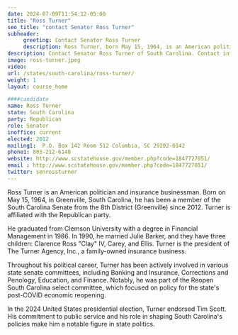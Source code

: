 ```yaml
---
date: 2024-07-09T11:54:12-05:00
title: "Ross Turner"
seo_title: "contact Senator Ross Turner"
subheader:
     greeting: Contact Senator Ross Turner
     description: Ross Turner, born May 15, 1964, is an American politician affiliated with the Republican Party. He is a member of the South Carolina State Senate, representing District 8. He assumed office in 2012.
description: Contact Senator Ross Turner of South Carolina. Contact information for Ross Turner includes email address, phone number, and mailing address.
image: ross-turner.jpeg
video:
url: /states/south-carolina/ross-turner/
weight: 1
layout: course_home

####candidate
name: Ross Turner
state: South Carolina
party: Republican
role: Senator
inoffice: current
elected: 2012
mailing1:  P.O. Box 142 Room 512 Columbia, SC 29202-0142
phone1: 803-212-6148
website: http://www.scstatehouse.gov/member.php?code=1847727051/
email : http://www.scstatehouse.gov/member.php?code=1847727051/
twitter: senrossturner
---
```

Ross Turner is an American politician and insurance businessman. Born on May 15, 1964, in Greenville, South Carolina, he has been a member of the South Carolina Senate from the 8th District (Greenville) since 2012. Turner is affiliated with the Republican party.

He graduated from Clemson University with a degree in Financial Management in 1986. In 1990, he married Julie Barker, and they have three children: Clarence Ross "Clay" IV, Carey, and Ellis. Turner is the president of The Turner Agency, Inc., a family-owned insurance business.

Throughout his political career, Turner has been actively involved in various state senate committees, including Banking and Insurance, Corrections and Penology, Education, and Finance. Notably, he was part of the Reopen South Carolina select committee, which focused on policy for the state's post-COVID economic reopening.

In the 2024 United States presidential election, Turner endorsed Tim Scott. His commitment to public service and his role in shaping South Carolina's policies make him a notable figure in state politics.
